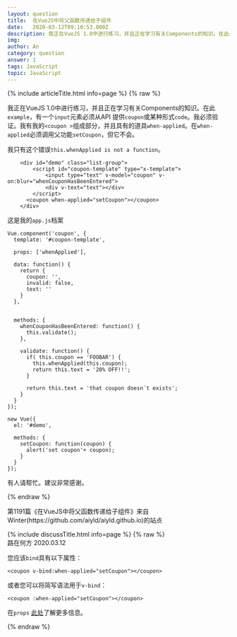 ```yaml
---
layout: question
title:  在VueJS中将父函数传递给子组件
date:   2020-03-12T09:10:53.000Z
description: 我正在VueJS 1.0中进行练习，并且正在学习有关Components的知识。在此example，有一个input元素必须从API 提供coupon或某...
img: 
author: An
category: question
answer: 1
tags: JavaScript
topic: JavaScript
---
```

<div class="article-root">
  <div class="article">
    {% include articleTitle.html info=page %}
    {% raw %}
    <div class="article-content"><p><font style="vertical-align: inherit;"><font style="vertical-align: inherit;">我正在VueJS 1.0中进行练习，并且正在学习有关Components的知识。</font><font style="vertical-align: inherit;">在此</font></font><code>example</code><font style="vertical-align: inherit;"><font style="vertical-align: inherit;">，有一个</font></font><code>input</code><font style="vertical-align: inherit;"><font style="vertical-align: inherit;">元素必须</font><font style="vertical-align: inherit;">从API </font><font style="vertical-align: inherit;">提供</font></font><code>coupon</code><font style="vertical-align: inherit;"><font style="vertical-align: inherit;">或某种形式</font></font><code>code</code><font style="vertical-align: inherit;"><font style="vertical-align: inherit;">。</font><font style="vertical-align: inherit;">我必须验证。</font><font style="vertical-align: inherit;">我有我的</font></font><code>&lt;coupon &gt;</code><font style="vertical-align: inherit;"><font style="vertical-align: inherit;">组成部分，并且具有的道具</font></font><code>when-applied</code><font style="vertical-align: inherit;"><font style="vertical-align: inherit;">。</font><font style="vertical-align: inherit;">在</font></font><code>when-applied</code><font style="vertical-align: inherit;"><font style="vertical-align: inherit;">必须调用父功能</font></font><code>setCoupon</code><font style="vertical-align: inherit;"><font style="vertical-align: inherit;">，但它不会。</font></font></p>

<p><font style="vertical-align: inherit;"><font style="vertical-align: inherit;">我只有这个错误</font></font><code>this.whenApplied is not a function</code><font style="vertical-align: inherit;"><font style="vertical-align: inherit;">。</font></font></p>

<pre><code>    &lt;div id="demo" class="list-group"&gt;<font></font>
        &lt;script id="coupon-template" type="x-template"&gt;<font></font>
            &lt;input type="text" v-model="coupon" v-on:blur="whenCouponHasBeenEntered"&gt;<font></font>
            &lt;div v-text="text"&gt;&lt;/div&gt;<font></font>
        &lt;/script&gt;<font></font>
      &lt;coupon when-applied="setCoupon"&gt;&lt;/coupon&gt;<font></font>
    &lt;/div&gt;<font></font>
</code></pre>

<p><font style="vertical-align: inherit;"><font style="vertical-align: inherit;">这是我的</font></font><code>app.js</code><font style="vertical-align: inherit;"><font style="vertical-align: inherit;">档案</font></font></p>

<pre><code>Vue.component('coupon', {<font></font>
  template: '#coupon-template',<font></font>
<font></font>
  props: ['whenApplied'],<font></font>
<font></font>
  data: function() {<font></font>
    return {<font></font>
      coupon: '',<font></font>
      invalid: false,<font></font>
      text: ''<font></font>
    } <font></font>
  },<font></font>
<font></font>
<font></font>
  methods: {<font></font>
    whenCouponHasBeenEntered: function() {<font></font>
      this.validate();<font></font>
    },<font></font>
<font></font>
    validate: function() {<font></font>
      if( this.coupon == 'FOOBAR') {<font></font>
        this.whenApplied(this.coupon);<font></font>
        return this.text = '20% OFF!!';<font></font>
      }<font></font>
<font></font>
      return this.text = 'that coupon doesn`t exists';<font></font>
    }<font></font>
  }<font></font>
});<font></font>
<font></font>
new Vue({<font></font>
  el: '#demo',<font></font>
<font></font>
  methods: {<font></font>
    setCoupon: function(coupon) {<font></font>
      alert('set coupon'+ coupon);<font></font>
    }<font></font>
  }<font></font>
});<font></font>
</code></pre>

<p><font style="vertical-align: inherit;"><font style="vertical-align: inherit;">有人请帮忙。</font><font style="vertical-align: inherit;">建议非常感谢。</font></font></p></div>
    {% endraw %}
  </div>
  <p class="winter_mark">第1191篇《在VueJS中将父函数传递给子组件》来自Winter(https://github.com/aiyld/aiyld.github.io)的站点</p>
  <div class="discuss-wrapper">
    {% include discussTitle.html info=page %}
    {% raw %}
    <div class="discuss-item">
        <div class="discuss-parent">
          <div class="discuss-meta">
            <span class="discuss-user">路在何方</span>
            <span class="discuss-time">2020.03.12</span>
          </div>
          <div class="discuss-comment"><p><font style="vertical-align: inherit;"><font style="vertical-align: inherit;">您应该</font></font><code>bind</code><font style="vertical-align: inherit;"><font style="vertical-align: inherit;">具有以下属性：</font></font></p>

<pre><code>&lt;coupon v-bind:when-applied="setCoupon"&gt;&lt;/coupon&gt;
</code></pre>

<p><font style="vertical-align: inherit;"><font style="vertical-align: inherit;">或者您可以将简写语法用于</font></font><code>v-bind</code><font style="vertical-align: inherit;"><font style="vertical-align: inherit;">：</font></font></p>

<pre><code>&lt;coupon :when-applied="setCoupon"&gt;&lt;/coupon&gt;
</code></pre>

<p><font style="vertical-align: inherit;"><font style="vertical-align: inherit;">在</font></font><code>props</code> <a href="http://vuejs.org/guide/components.html#Props"><font style="vertical-align: inherit;"><font style="vertical-align: inherit;">此处</font></font></a><font style="vertical-align: inherit;"><font style="vertical-align: inherit;">了解更多信息</font><font style="vertical-align: inherit;">。</font></font></p></div>
        </div></div>
    {% endraw %}
  </div>
<div>
